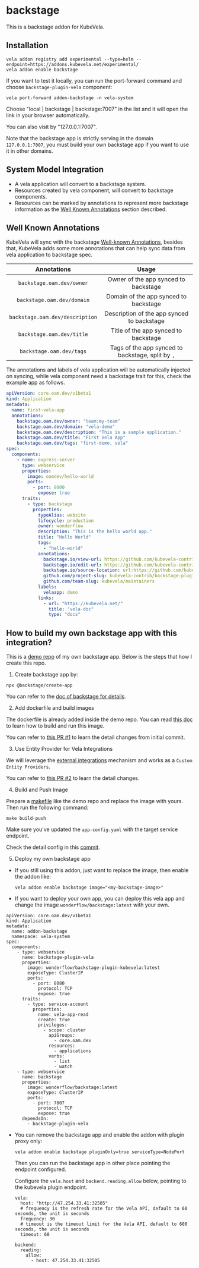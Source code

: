 # backstage

This is a backstage addon for KubeVela.

## Installation

```shell
vela addon registry add experimental --type=helm --endpoint=https://addons.kubevela.net/experimental/
vela addon enable backstage
```

If you want to test it locally, you can run the port-forward command and choose `backstage-plugin-vela` component:

```shell
vela port-forward addon-backstage -n vela-system
```

Choose "local | backstage | backstage:7007" in the list and it will open the link in your browser automatically.

You can also visit by "127.0.0.1:7007".

Note that the backstage app is strictly serving in the domain `127.0.0.1:7007`, you must build your own backstage app if you want to use it in other domains.

## System Model Integration

* A vela application will convert to a backstage system.
* Resources created by vela component, will convert to backstage components.
* Resources can be marked by annotations to represent more backstage information as the [Well Known Annotations](#Well-Known-Annotations) section described.  

## Well Known Annotations

KubeVela will sync with the backstage [Well-known Annotations](https://backstage.io/docs/features/software-catalog/well-known-annotations), besides that,
KubeVela adds some more annotations that can help sync data from vela application to backstage spec.

|           Annotations           |                       Usage                       |
| :-----------------------------: | :-----------------------------------------------: |
|    `backstage.oam.dev/owner`    |       Owner of the app synced to backstage        |
|   `backstage.oam.dev/domain`    |       Domain of the app synced to backstage       |
| `backstage.oam.dev/description` |    Description of the app synced to backstage     |
|    `backstage.oam.dev/title`    |       Title of the app synced to backstage        |
|    `backstage.oam.dev/tags`     | Tags of the app synced to backstage, split by `,` |

The annotations and labels of vela application will be automatically injected on syncing, while vela component need a backstage trait for this, check the example app as follows.

```yaml
apiVersion: core.oam.dev/v1beta1
kind: Application
metadata:
  name: first-vela-app
  annotations:
    backstage.oam.dev/owner: "team:my-team"
    backstage.oam.dev/domain: "vela-demo"
    backstage.oam.dev/description: "This is a sample application."
    backstage.oam.dev/title: "First Vela App"
    backstage.oam.dev/tags: "first-demo, vela"
spec:
  components:
    - name: express-server
      type: webservice
      properties:
        image: oamdev/hello-world
        ports:
          - port: 8000
            expose: true
      traits:
        - type: backstage
          properties:
            typeAlias: website
            lifecycle: production
            owner: wonderflow
            description: "This is the hello world app."
            title: "Hello World"
            tags:
              - "hello-world"
            annotations:
              backstage.io/view-url: https://github.com/kubevela-contrib/backstage-plugin-kubevela/blob/main/examples/app.yaml
              backstage.io/edit-url: https://github.com/kubevela-contrib/backstage-plugin-kubevela/edit/main/examples/app.yaml
              backstage.io/source-location: url:https://github.com/kubevela-contrib/backstage-plugin-kubevela
              github.com/project-slug: kubevela-contrib/backstage-plugin-kubevela
              github.com/team-slug: kubevela/maintainers
            labels:
              velaapp: demo
            links:
              - url: "https://kubevela.net/"
                title: "vela-doc"
                type: "docs"
```

## How to build my own backstage app with this integration?

This is a [demo repo](https://github.com/wonderflow/vela-backstage-demo) of my own backstage app. Below is the steps that how I create this repo.

1. Create backstage app by:

```
npx @backstage/create-app
```

You can refer to the [doc of backstage for details](https://backstage.io/docs/getting-started/create-an-app).

2. Add dockerfile and build images

The dockerfile is already added inside the demo repo. You can read [this doc](https://github.com/wonderflow/vela-backstage-demo#build-docker-image) to learn how to build and run this image.

You can refer to [this PR #1](https://github.com/wonderflow/vela-backstage-demo/pull/1) to learn the detail changes from initial commit.

3. Use Entity Provider for Vela Integrations

We will leverage the [external integrations](https://backstage.io/docs/features/software-catalog/external-integrations) mechanism and works as a `Custom Entity Providers`.

You can refer to [this PR #2](https://github.com/wonderflow/vela-backstage-demo/pull/2) to learn the detail changes.

4. Build and Push Image

Prepare a [makefile](https://github.com/wonderflow/vela-backstage-demo/blob/main/Makefile) like the demo repo and replace the image with yours. Then run the following command:

```
make build-push
```

Make sure you've updated the `app-config.yaml` with the target service endpoint.

Check the detail config in this [commit](https://github.com/wonderflow/vela-backstage-demo/commit/e703bc2ce96e3813ac9a535e223d5db503c6f6fb).

5. Deploy my own backstage app

* If you still using this addon, just want to replace the image, then enable the addon like:
    ```
    vela addon enable backstage image="<my-backstage-image>"
    ```

* If you want to deploy your own app, you can deploy this vela app and change the image `wonderflow/backstage:latest` with your own.

```
apiVersion: core.oam.dev/v1beta1
kind: Application
metadata:
  name: addon-backstage
  namespace: vela-system
spec:
  components:
    - type: webservice
      name: backstage-plugin-vela
      properties:
        image: wonderflow/backstage-plugin-kubevela:latest
        exposeType: ClusterIP
        ports:
          - port: 8080
            protocol: TCP
            expose: true
      traits:
        - type: service-account
          properties:
            name: vela-app-read
            create: true
            privileges:
              - scope: cluster
                apiGroups:
                  - core.oam.dev
                resources:
                  - applications
                verbs:
                  - list
                  - watch
    - type: webservice
      name: backstage
      properties:
        image: wonderflow/backstage:latest
        exposeType: ClusterIP
        ports:
          - port: 7007
            protocol: TCP
            expose: true
      dependsOn:
        - backstage-plugin-vela
```

* You can remove the backstage app and enable the addon with plugin proxy only:
	```	
	vela addon enable backstage pluginOnly=true serviceType=NodePort
	```	
	Then you can run the backstage app in other place pointing the endpoint configured.
  
  Configure the `vela.host` and `backend.reading.allow` below, pointing to the kubevela plugin endpoint.
  ```
  vela:
    host: "http://47.254.33.41:32505"
    # frequency is the refresh rate for the Vela API, default to 60 seconds, the unit is seconds
    frequency: 30
    # timeout is the timeout limit for the Vela API, default to 600 seconds, the unit is seconds
    timeout: 60

  backend:
    reading:
      allow:
        - host: 47.254.33.41:32505
  ```      